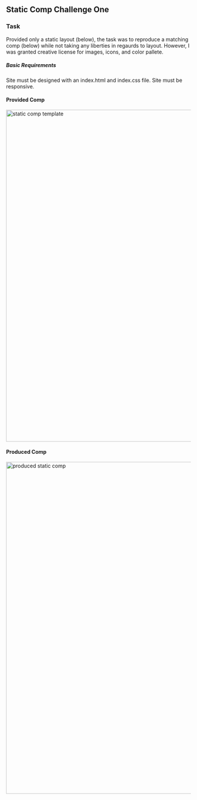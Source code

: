 ## Static Comp Challenge One

### Task
Provided only a static layout (below), the task was to reproduce a matching comp (below) while not taking any liberties in regaurds to layout. However, I was granted creative license for images, icons, and color pallete.

##### Basic Requirements
Site must be designed with an index.html and index.css file.
Site must be responsive.


#### Provided Comp
<img width="902" alt="static comp template" src="https://cloud.githubusercontent.com/assets/25044263/22870391/09291d90-f164-11e6-9108-e033b7898b24.png">

#### Produced Comp
<img width="902" alt="produced static comp" src="https://cloud.githubusercontent.com/assets/25044263/22870704/f781a014-f166-11e6-8379-f493b12f1f6a.png">
